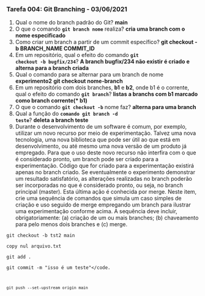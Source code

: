 ### Tarefa 004: Git Branching - 03/06/2021

1. Qual o nome do branch padrão do Git?
**main**
2. O que o comando **<code>git branch nome</code>** realiza?
**cria uma branch com o nome especificado**
3. Como criar um branch a partir de um commit específico?
**git checkout -b BRANCH_NAME COMMIT_ID**
4. Em um repositório, qual o efeito do comando **<code>git checkout -b bugfix/234</code>**?
**A branch bugfix/234 não existir é criado e alterna para a branch criada**
5. Qual o comando para se alternar para um branch de nome **experimento2**
**git checkout nome-branch**
6. Em um repositório com dois branches, **b1** e **b2**, onde b1 é o corrente, qual o efeito do comando **<code>git branch</code>**?
**listas a branchs com b1 marcado como branch corrente(\* b1)**
7. O que o comando **<code>git checkout -b</code>** nome faz?
**alterna para uma branch**
8. Qual a função do <code>**comando git branch -d teste</code>**?
**deleta a branch teste**
9. Durante o desenvolvimento de um software é comum, por exemplo, utilizar um novo recurso por meio de experimentação. Talvez uma nova tecnologia, uma nova biblioteca que pode ser útil ao que está em desenvolvimento, ou até mesmo uma nova versão de um produto já empregado. Para que o uso deste novo recurso não interfira com o que é considerado pronto, um branch pode ser criado para a experimentação. Código que for criado para a experimentação existirá apenas no branch criado. Se eventualmente o experimento demonstrar um resultado satisfatório, as alterações realizadas no branch poderão ser incorporadas no que é considerado pronto, ou seja, no branch principal (master). Esta última ação é conhecida por merge. Neste item, crie uma sequência de comandos que simula um caso simples de criação e uso seguido de merge empregando um branch para ilustrar uma experimentação conforme acima. A sequência deve incluir, obrigatoriamente: (a) criação de um ou mais branches; (b) chaveamento para pelo menos dois branches e (c) merge.

<code>git checkout -b tst2 main</code>

<code>copy nul arquivo.txt</code>

<code>git add .</code>

<code>git commit -m "isso é um teste"</code.
  
<code>git push --set-upstream origin main</code>














